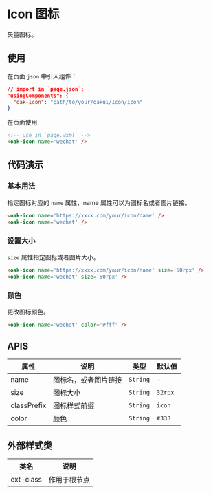 # Icon 图标
矢量图标。

## 使用

在页面 `json` 中引入组件：

```json
// import in `page.json`:
"usingComponents": {
  "oak-icon": "path/to/your/oakui/Icon/icon"
}
```

在页面使用
```html
<!-- use in `page.wxml` -->
<oak-icon name='wechat' />
```

## 代码演示
### 基本用法
指定图标对应的 `name` 属性，name 属性可以为图标名或者图片链接。
```html
<oak-icon name='https://xxxx.com/your/icon/name' />
<oak-icon name='wechat' />
```
### 设置大小
`size` 属性指定图标或者图片大小。
```html
<oak-icon name='https://xxxx.com/your/icon/name' size='50rpx' />
<oak-icon name='wechat' size='50rpx' />
```

### 颜色
更改图标颜色。
```html
<oak-icon name='wechat' color='#fff' />
```

## APIS

| 属性 | 说明 | 类型 | 默认值 |
|-----------|-----------|-----------|-------------|
| name | 图标名，或者图片链接 | `String` | - |
| size | 图标大小  | `String` | `32rpx` |
| classPrefix | 图标样式前缀 | `String` | `icon` |
| color | 颜色  | `String` | `#333` |


## 外部样式类

| 类名 | 说明 |
|-----------|-----------|
| ext-class | 作用于根节点 |
